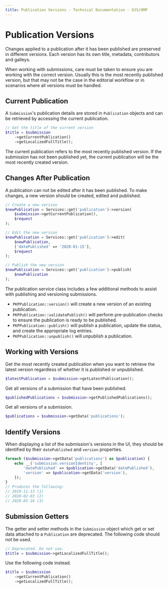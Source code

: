 ```yaml
---
title: Publication Versions - Technical Documentation - OJS/OMP
---
```


# Publication Versions

Changes applied to a publication after it has been published are preserved in different versions. Each version has its own title, metadata, contributors and galleys.

When working with submissions, care must be taken to ensure you are working with the correct version. Usually this is the most recently published version, but that may not be the case in the editorial workflow or in scenarios where all versions must be handled.

## Current Publication

A `Submission`'s publication details are stored in `Publication` objects and can be retrieved by accessing the current publication.

```php
// Get the title of the current version
$title = $submission
	->getCurrentPublication()
	->getLocalizedFullTitle();
```

The current publication refers to the most recently published version. If the submission has not been published yet, the current publication will be the most recently created version.

## Changes After Publication

A publication can not be edited after it has been published. To make changes, a new version should be created, edited and published.

```php
// Create a new version
$newPublication = Services::get('publication')->version(
	$submission->getCurrentPublication(),
	$request
);

// Edit the new version
$newPublication = Services::get('publication')->edit(
	$newPublication,
	['datePublished' => '2020-01-15'],
	$request
);

// Publish the new version
$newPublication = Services::get('publication')->publish(
	$newPublication
);
```

The publication service class includes a few additional methods to assist with publishing and versioning submissions.

- `PKPPublication::version()` will create a new version of an existing publication.
- `PKPPublication::validatePublish()` will perform pre-publication checks to ensure the publication is ready to be published.
- `PKPPublication::publish()` will publish a publication, update the status, and create the appropriate log entries.
- `PKPPublication::unpublish()` will unpublish a publication.

## Working with Versions

Get the most recently created publication when you want to retrieve the latest version regardless of whether it is published or unpublished.

```php
$latestPublication = $submission->getLatestPublication();
```

Get all versions of a submission that have been published.

```php
$publishedPublications = $submission->getPublishedPublications();
```

Get all versions of a submission.

```php
$publications = $submission->getData('publications');
```

## Identify Versions

When displaying a list of the submission's versions in the UI, they should be identified by their `datePublished` and `version` properties.

```php
foreach ($submission->getData('publications') as $publication) {
	echo __('submission.versionIdentity', [
		'datePublished' => $publication->getData('datePublished'),
		'version' => $publication->getData('version'),
	]);
}
// Produces the following:
// 2019-11-13 (1)
// 2020-02-03 (2)
// 2020-05-16 (3)
```

## Submission Getters

The getter and setter methods in the `Submission` object which get or set data attached to a `Publication` are deprecated. The following code should not be used.

```php
// Deprecated. Do not use.
$title = $submission->getLocalizedFullTitle();
```

Use the following code instead.

```php
$title = $submission
	->getCurrentPublication()
	->getLocalizedFullTitle();
```